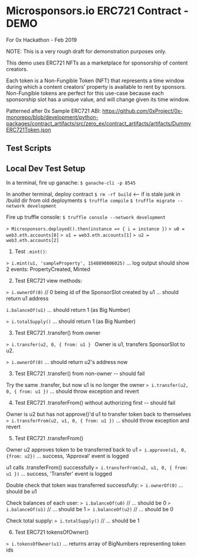 # Microsponsors.io ERC721 Contract - DEMO
For 0x Hackathon - Feb 2019

NOTE:
This is a very rough draft for demonstration purposes only.

This demo uses ERC721 NFTs as a marketplace for sponsorship of content creators.

Each token is a Non-Fungible Token (NFT) that represents a time window during
which a content creators' property is available to rent by sponsors.
Non-Fungible tokens are perfect for this use-case because each sponsorship
slot has a unique value, and will change given its time window.

Patterned after 0x Sample ERC721 ABI:
https://github.com/0xProject/0x-monorepo/blob/development/python-packages/contract_artifacts/src/zero_ex/contract_artifacts/artifacts/DummyERC721Token.json

## Test Scripts

## Local Dev Test Setup
In a terminal, fire up ganache:
`$ ganache-cli -p 8545`

In another terminal, deploy contract
`$ rm -rf build` <-- if is stale junk in /build dir from old deployments
`$ truffle compile`
`$ truffle migrate --network development`

Fire up truffle console:
`$ truffle console --network development`

`> Microsponsors.deployed().then(instance => { i = instance })`
`> u0 = web3.eth.accounts[0]`
`> u1 = web3.eth.accounts[1]`
`> u2 = web3.eth.accounts[2]`

1. Test `.mint()`:

`> i.mint(u1, 'sampleProperty', 1548890806025)`
... log output should show 2 events: PropertyCreated, Minted

2. Test ERC721 view methods:

`> i.ownerOf(0)` // 0 being id of the SponsorSlot created by u1
... should return u1 address

`i.balanceOf(u1)`
... should return 1 (as Big Number)

`> i.totalSupply()`
... should return 1 (as Big Number)

3. Test ERC721 .transfer() from owner

`> i.transfer(u2, 0, { from: u1 } `
Owner is u1, transfers SponsorSlot to u2.

`> i.ownerOf(0)`
... should return u2's address now

3. Test ERC721 .transfer() from non-owner -- should fail

Try the same .transfer, but now u1 is no longer the owner
`> i.transfer(u2, 0, { from: u1 })`
... should throw exception and revert

4. Test ERC721 .transferFrom() without authorizing first -- should fail

Owner is u2 but has not approve()'d u1 to transfer token back to themselves
`> i.transferFrom(u2, u1, 0, { from: u1 })`
... should throw exception and revert

5. Test ERC721 .transferFrom()

Owner u2 approves token to be transferred back to u1
`> i.approve(u1, 0, {from: u2})`
... success, 'Approval' event is logged

u1 calls .transferFrom() successfully
`> i.transferFrom(u2, u1, 0, { from: u1 })`
... success, 'Transfer' event is logged

Double check that token was transferred successfully:
`> i.ownerOf(0)`
... should be u1

Check balances of each user:
`> i.balanceOf(u0)` // ... should be 0
`> i.balanceOf(u1)` // ... should be 1
`> i.balanceOf(u2)` // ... should be 0

Check total supply:
`> i.totalSupply()` // ... should be 1

6. Test ERC721 tokensOfOwner()

`> i.tokensOfOwner(u1)`
... returns array of BigNumbers representing token ids

